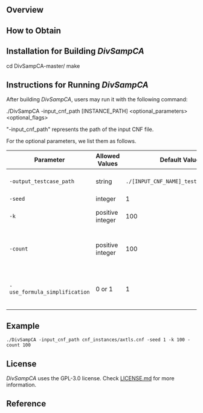## Overview


## How to Obtain 


## Installation for Building *DivSampCA*

cd DivSampCA-master/
make

## Instructions for Running *DivSampCA*

After building *DivSampCA*, users may run it with the following command: 

./DivSampCA -input_cnf_path [INSTANCE_PATH] <optional_parameters> <optional_flags>

"-input_cnf_path" represents the path of the input CNF file.

For the optional parameters, we list them as follows. 

| Parameter | Allowed Values | Default Value | Description | 
| - | - | - | - |
| `-output_testcase_path` | string | `./[INPUT_CNF_NAME]_testcase_set.txt` | path to which the generated PCA is saved |
| `-seed` | integer | 1 | random seed | 
| `-k` | positive integer | 100 | the number of candidates per round | 
| `-count` |positive integer | 100 |  the threshold for transitioning from sampling phase to full coverage phase | 
| `-use_formula_simplification` | 0 or 1 | 1 | 1 if the input will be simplified with `bin/coprocessor`, 0 otherwise |

## Example 

```
./DivSampCA -input_cnf_path cnf_instances/axtls.cnf -seed 1 -k 100 -count 100
```

## License

*DivSampCA* uses the GPL-3.0 license. Check [LICENSE.md](LICENSE.md) for more information. 

## Reference
